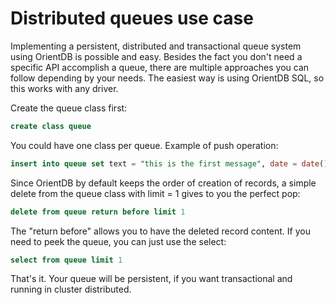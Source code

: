 <!-- proofread 2015-11-26 SAM -->
# Distributed queues use case

Implementing a persistent, distributed and transactional queue system using OrientDB is possible and easy. Besides the fact you don't need a specific API accomplish a queue, there are multiple approaches you can follow depending by your needs. The easiest way is using OrientDB SQL, so this works with any driver.

Create the queue class first:

```sql
create class queue
```

You could have one class per queue. Example of push operation:

```sql
insert into queue set text = "this is the first message", date = date()
```

Since OrientDB by default keeps the order of creation of records, a simple delete from the queue class with limit = 1 gives to you the perfect pop:

```sql
delete from queue return before limit 1
```

The "return before" allows you to have the deleted record content. If you need to peek the queue, you can just use the select:

```sql
select from queue limit 1
```

That's it. Your queue will be persistent, if you want transactional and running in cluster distributed.
